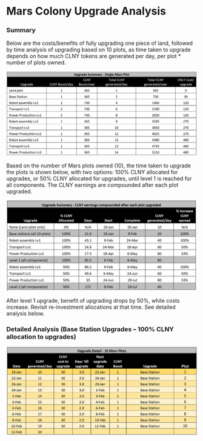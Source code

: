 # Mars Colony Upgrade Analysis

### Summary

Below are the costs/benefits of fully upgrading one piece of land, followed by time analysis of upgrading based on 10 plots, as time taken to upgrade depends on how much CLNY tokens are generated per day, per plot \* number of plots owned.

![Upgrade Summary - Single Mars Plot](<../.gitbook/assets/Upgrade Summary - SIngle Mars Plot.jpg>)

Based on the number of Mars plots owned (10), the time taken to upgrade the plots is shown below, with two options: 100% CLNY allocated for upgrades, or 50% CLNY allocated for upgrades, until level 1 is reached for all components. The CLNY earnings are compounded after each plot upgraded.

![Upgrade Summary - CLNY earnings compounded after each plot upgraded](<../.gitbook/assets/Upgrade Summary - CLNY earnings compounded after each plot upgraded.jpg>)

After level 1 upgrade, benefit of upgrading drops by 50%, while costs increase. Revisit re-investment allocations at that time. See detailed analysis below.

### Detailed Analysis (Base Station Upgrades – 100% CLNY allocation to upgrades)

![Upgrade Detail - 10 Mars Plots](<../.gitbook/assets/Upgrade Detail - 10 Mars Plots.jpg>)

